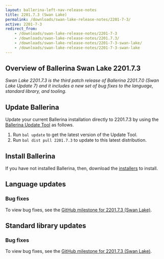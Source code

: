 ```yaml
---
layout: ballerina-left-nav-release-notes
title: 2201.7.3 (Swan Lake) 
permalink: /downloads/swan-lake-release-notes/2201-7-3/
active: 2201-7-3
redirect_from: 
    - /downloads/swan-lake-release-notes/2201-7-3
    - /downloads/swan-lake-release-notes/2201.7.3/
    - /downloads/swan-lake-release-notes/2201-7-3-swan-lake/
    - /downloads/swan-lake-release-notes/2201-7-3-swan-lake
---
```


## Overview of Ballerina Swan Lake 2201.7.3

<em>Swan Lake 2201.7.3 is the third patch release of Ballerina 2201.7.0 (Swan Lake Update 7) and it includes a new set of bug fixes to the language, standard library, and tooling.</em>

## Update Ballerina

Update your current Ballerina installation directly to 2201.7.3 by using the [Ballerina Update Tool](/learn/update-tool/) as follows.

1. Run `bal update` to get the latest version of the Update Tool.
2. Run `bal dist pull 2201.7.3` to update to this latest distribution.

## Install Ballerina

If you have not installed Ballerina, then, download the [installers](/downloads/#swanlake) to install.

## Language updates

### Bug fixes

To view bug fixes, see the [GitHub milestone for 2201.7.3 (Swan Lake)](https://github.com/ballerina-platform/ballerina-lang/issues?q=is%3Aissue+label%3AType%2FBug+is%3Aclosed+milestone%3A2201.7.3).

## Standard library updates

### Bug fixes

To view bug fixes, see the [GitHub milestone for 2201.7.3 (Swan Lake)](https://github.com/ballerina-platform/ballerina-standard-library/issues?q=is%3Aissue+label%3AType%2FBug+is%3Aclosed+milestone%3A2201.7.3).
